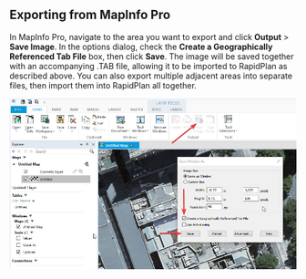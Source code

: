 ## Exporting from MapInfo Pro 

In MapInfo Pro, navigate to the area you want to export and click **Output** > **Save Image**. In the options dialog, check the **Create a Geographically Referenced Tab File** box, then click **Save**. The image will be saved together with an accompanying .TAB file, allowing it to be imported to RapidPlan as described above. You can also export multiple adjacent areas into separate files, then import them into RapidPlan all together.

![Exporting_from_MapInfo_Pro](./assets/Exporting_from_MapInfo_Pro.jpg)
